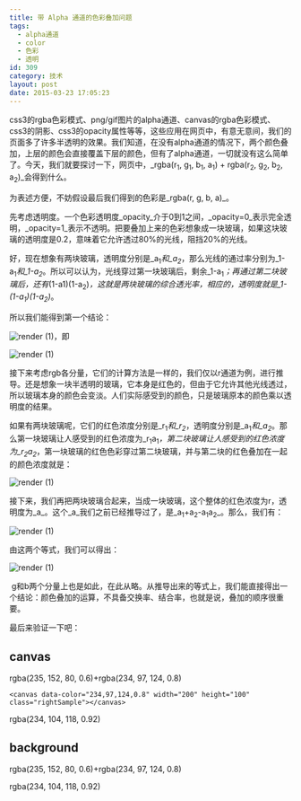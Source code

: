```yaml
---
title: 带 Alpha 通道的色彩叠加问题
tags:
  - alpha通道
  - color
  - 色彩
  - 透明
id: 309
category: 技术
layout: post
date: 2015-03-23 17:05:23
---
```


css3的rgba色彩模式、png/gif图片的alpha通道、canvas的rgba色彩模式、css3的阴影、css3的opacity属性等等，这些应用在网页中，有意无意间，我们的页面多了许多半透明的效果。我们知道，在没有alpha通道的情况下，两个颜色叠加，上层的颜色会直接覆盖下层的颜色，但有了alpha通道，一切就没有这么简单了。今天，我们就要探讨一下，网页中，_rgba(r<sub>1</sub>, g<sub>1</sub>, b<sub>1</sub>, a<sub>1</sub>) + rgba(r<sub>2</sub>, g<sub>2</sub>, b<sub>2</sub>, a<sub>2</sub>)_会得到什么。

为表述方便，不妨假设最后我们得到的色彩是_rgba(r, g, b, a)_。

先考虑透明度。一个色彩透明度_opacity_介于0到1之间，_opacity=0_表示完全透明，_opacity=1_表示不透明。把要叠加上来的色彩想象成一块玻璃，如果这块玻璃的透明度是0.2，意味着它允许透过80%的光线，阻挡20%的光线。

好，现在想象有两块玻璃，透明度分别是_a<sub>1</sub>_和_a<sub>2</sub>_，那么光线的通过率分别为_1-a<sub>1</sub>_和_1-a<sub>2</sub>_。所以可以认为，光线穿过第一块玻璃后，剩余_1-a<sub>1</sub>_；再通过第二块玻璃后，还有_(1-a1)(1-a<sub>2</sub>)_，这就是两块玻璃的综合透光率，相应的，透明度就是_1-(1-a<sub>1</sub>)(1-a<sub>2</sub>)_。

所以我们能得到第一个结论：

![render (1)](http://www.zhouhua.info/wp-content/uploads/2015/03/render-11.gif)，即

![render (1)](http://www.zhouhua.info/wp-content/uploads/2015/03/render-12.gif)

接下来考虑rgb各分量，它们的计算方法是一样的，我们仅以r通道为例，进行推导。还是想象一块半透明的玻璃，它本身是红色的，但由于它允许其他光线透过，所以玻璃本身的颜色会变淡。人们实际感受到的颜色，只是玻璃原本的颜色乘以透明度的结果。

如果有两块玻璃呢，它们的红色浓度分别是_r<sub>1</sub>_和_r<sub>2</sub>_，透明度分别是_a<sub>1</sub>_和_a<sub>2</sub>_。那么第一块玻璃让人感受到的红色浓度为_r<sub>1</sub>a<sub>1</sub>_，第二块玻璃让人感受到的红色浓度为_r<sub>2</sub>a<sub>2</sub>_，第一块玻璃的红色色彩穿过第二块玻璃，并与第二块的红色叠加在一起的颜色浓度就是：

![render (1)](http://www.zhouhua.info/wp-content/uploads/2015/03/render-13.gif)

接下来，我们再把两块玻璃合起来，当成一块玻璃，这个整体的红色浓度为r，透明度为_a_。这个_a_我们之前已经推导过了，是_a<sub>1</sub>+a<sub>2</sub>-a<sub>1</sub>a<sub>2</sub>_。那么，我们有：

![render (1)](http://www.zhouhua.info/wp-content/uploads/2015/03/render-14.gif)

由这两个等式，我们可以得出：

![render (1)](http://www.zhouhua.info/wp-content/uploads/2015/03/render-1.gif)

 g和b两个分量上也是如此，在此从略。从推导出来的等式上，我们能直接得出一个结论：颜色叠加的运算，不具备交换率、结合率，也就是说，叠加的顺序很重要。

最后来验证一下吧：

## canvas

rgba(235, 152, 80, 0.6)+rgba(234, 97, 124, 0.8)

<div class="container-color">
    <canvas data-color="235,152,80,0.6" width="200" height="100" class="leftSample"></canvas>

    <canvas data-color="234,97,124,0.8" width="200" height="100" class="rightSample"></canvas>
</div>

rgba(234, 104, 118, 0.92)

<div class="container-color">
    <canvas data-color="234,104,118,0.92" width="300" height="100"></canvas>
</div>

## background

rgba(235, 152, 80, 0.6)+rgba(234, 97, 124, 0.8)

<div class="container-color">
<div data-color="235,152,80,0.6" width="200" height="100" class="leftSample backgroundSample"></div>
<div data-color="234,97,124,0.8" width="200" height="100" class="rightSample backgroundSample"></div>
</div>

rgba(234, 104, 118, 0.92)

<div class="container-color">
<div data-color="234,104,118,0.92" class="backgroundSample"></div>
</div>
